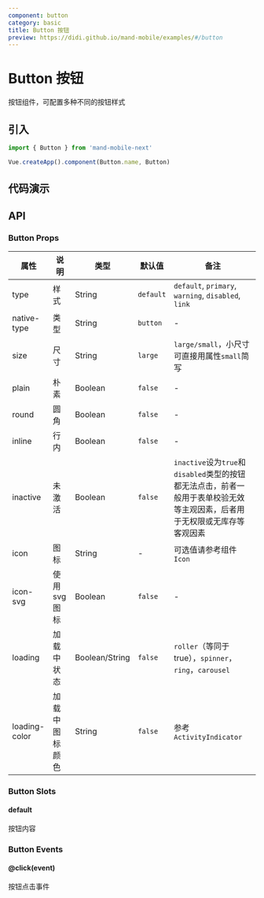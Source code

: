 ```yaml
---
component: button
category: basic
title: Button 按钮
preview: https://didi.github.io/mand-mobile/examples/#/button
---
```


# Button 按钮

按钮组件，可配置多种不同的按钮样式

## 引入

```javascript
import { Button } from 'mand-mobile-next'

Vue.createApp().component(Button.name, Button)
```

## 代码演示

<demo-wrapper
  src="src/packages/button/demo"
/>

## API

### Button Props

|属性 | 说明 | 类型 | 默认值 | 备注 |
|----|-----|------|------ |------|
|type|样式|String|`default`|`default`, `primary`, `warning`, `disabled`, `link`|
|native-type|类型|String|`button`|-|
|size|尺寸|String|`large`|`large/small`，小尺寸可直接用属性`small`简写|
|plain|朴素|Boolean|`false`|-|
|round|圆角|Boolean|`false`|-|
|inline|行内|Boolean|`false`|-|
|inactive|未激活|Boolean|`false`|`inactive`设为`true`和`disabled`类型的按钮都无法点击，前者一般用于表单校验无效等主观因素，后者用于无权限或无库存等客观因素|
|icon|图标|String|-|可选值请参考组件`Icon`|
|icon-svg|使用svg图标|Boolean|`false`|-|
|loading|加载中状态|Boolean\/String|`false`|`roller`（等同于true），`spinner`，`ring`，`carousel`|
|loading-color|加载中图标颜色|String|`false`|参考`ActivityIndicator`|

### Button Slots

#### default

按钮内容

### Button Events

#### @click(event)

按钮点击事件
